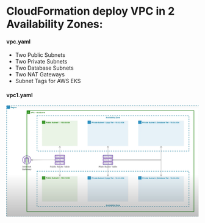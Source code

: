 # CloudFormation deploy VPC in 2 Availability Zones:

#### vpc.yaml
* Two Public Subnets
* Two Private Subnets
* Two Database Subnets
* Two NAT Gateways
* Subnet Tags for AWS EKS

#### vpc1.yaml

![alt text](https://github.com/sahibgasimov/cloudformation-vpc-project/blob/main/image.png)





